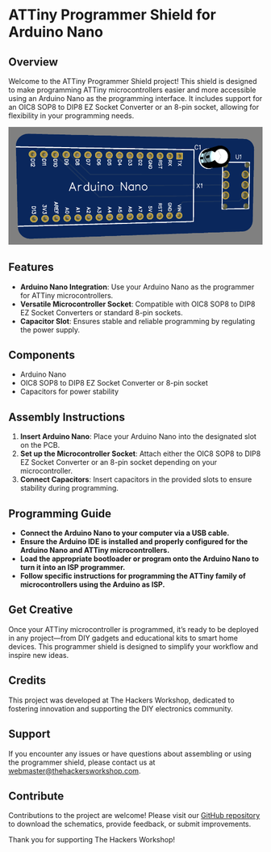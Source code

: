 # ATTiny Programmer Shield for Arduino Nano

## Overview

Welcome to the ATTiny Programmer Shield project! This shield is designed to make programming ATTiny microcontrollers easier and more accessible using an Arduino Nano as the programming interface. It includes support for an OIC8 SOP8 to DIP8 EZ Socket Converter or an 8-pin socket, allowing for flexibility in your programming needs.

![Image of ATTiny Programmer Shield](ATTinyProgrammerShield.png)

## Features

- **Arduino Nano Integration**: Use your Arduino Nano as the programmer for ATTiny microcontrollers.
- **Versatile Microcontroller Socket**: Compatible with OIC8 SOP8 to DIP8 EZ Socket Converters or standard 8-pin sockets.
- **Capacitor Slot**: Ensures stable and reliable programming by regulating the power supply.

## Components

- Arduino Nano
- OIC8 SOP8 to DIP8 EZ Socket Converter or 8-pin socket
- Capacitors for power stability

## Assembly Instructions

1. **Insert Arduino Nano**: Place your Arduino Nano into the designated slot on the PCB.
2. **Set up the Microcontroller Socket**: Attach either the OIC8 SOP8 to DIP8 EZ Socket Converter or an 8-pin socket depending on your microcontroller.
3. **Connect Capacitors**: Insert capacitors in the provided slots to ensure stability during programming.

## Programming Guide

- **Connect the Arduino Nano to your computer via a USB cable.**
- **Ensure the Arduino IDE is installed and properly configured for the Arduino Nano and ATTiny microcontrollers.**
- **Load the appropriate bootloader or program onto the Arduino Nano to turn it into an ISP programmer.**
- **Follow specific instructions for programming the ATTiny family of microcontrollers using the Arduino as ISP.**

## Get Creative

Once your ATTiny microcontroller is programmed, it’s ready to be deployed in any project—from DIY gadgets and educational kits to smart home devices. This programmer shield is designed to simplify your workflow and inspire new ideas.

## Credits

This project was developed at The Hackers Workshop, dedicated to fostering innovation and supporting the DIY electronics community.

## Support

If you encounter any issues or have questions about assembling or using the programmer shield, please contact us at webmaster@thehackersworkshop.com.

## Contribute

Contributions to the project are welcome! Please visit our [GitHub repository](Link_to_GitHub_Repository) to download the schematics, provide feedback, or submit improvements.

Thank you for supporting The Hackers Workshop!
